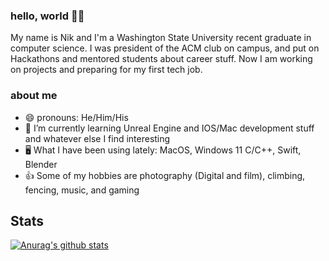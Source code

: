 ### hello, world 👋😁
My name is Nik and I'm a Washington State University recent graduate in computer science. I was president of the ACM club on campus, and put on Hackathons and mentored students about career stuff. Now I am working on projects and preparing for my first tech job.
### about me
* 😄 pronouns: He/Him/His
* 🌱 I’m currently learning Unreal Engine and IOS/Mac development stuff and whatever else I find interesting
* 🖥 What I have been using lately: MacOS, Windows 11 C/C++, Swift, Blender
* 👍 Some of my hobbies are photography (Digital and film), climbing, fencing, music, and gaming

## Stats

[![Anurag's github stats](https://github-readme-stats.vercel.app/api?username=nikwalton&bg_color=232946&text_color=fffffe&title_color=eebbc3&show_icons=true&icon_color=eebbc3&count_private=true)](https://github.com/anuraghazra/github-readme-stats)

<!--
**nikwalton/nikwalton** is a ✨ _special_ ✨ repository because its `README.md` (this file) appears on your GitHub profile.

Here are some ideas to get you started:

- 🔭 I’m currently working on ...
- 🌱 I’m currently learning ...
- 👯 I’m looking to collaborate on ...
- 🤔 I’m looking for help with ...
- 💬 Ask me about ...
- 📫 How to reach me: ...
- 😄 Pronouns: ...
- ⚡ Fun fact: ...
-->
